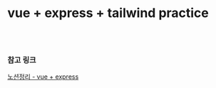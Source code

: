 # vue + express + tailwind practice

<br>
<br>

### 참고 링크

[노션정리 - vue + express](https://www.notion.so/benefitplus/Vue-Express-217b1aac43394b3f80bb439f896be6ee)<br>



